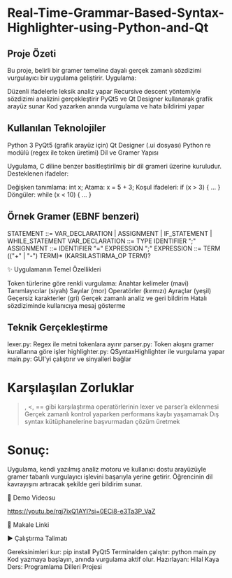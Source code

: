 # Real-Time-Grammar-Based-Syntax-Highlighter-using-Python-and-Qt

## Proje Özeti

Bu proje, belirli bir gramer temeline dayalı gerçek zamanlı sözdizimi vurgulayıcı bir uygulama geliştirir. 
Uygulama:

Düzenli ifadelerle leksik analiz yapar
Recursive descent yöntemiyle sözdizimi analizini gerçekleştirir
PyQt5 ve Qt Designer kullanarak grafik arayüz sunar
Kod yazarken anında vurgulama ve hata bildirimi yapar

## Kullanılan Teknolojiler

Python 3
PyQt5 (grafik arayüz için)
Qt Designer (.ui dosyası)
Python re modülü (regex ile token üretimi)
Dil ve Gramer Yapısı

Uygulama, C diline benzer basitleştirilmiş bir dil grameri üzerine kuruludur. 
Desteklenen ifadeler:

Değişken tanımlama: int x;
Atama: x = 5 + 3;
Koşul ifadeleri: if (x > 3) { ... }
Döngüler: while (x < 10) { ... }

## Örnek Gramer (EBNF benzeri)
STATEMENT ::= VAR_DECLARATION | ASSIGNMENT | IF_STATEMENT | WHILE_STATEMENT
VAR_DECLARATION ::= TYPE IDENTIFIER ";"
ASSIGNMENT ::= IDENTIFIER "=" EXPRESSION ";"
EXPRESSION ::= TERM (("+" | "-") TERM)* (KARSILASTIRMA_OP TERM)?


✨ Uygulamanın Temel Özellikleri

Token türlerine göre renkli vurgulama:
Anahtar kelimeler (mavi)
Tanımlayıcılar (siyah)
Sayılar (mor)
Operatörler (kırmızı)
Ayraçlar (yeşil)
Geçersiz karakterler (gri)
Gerçek zamanlı analiz ve geri bildirim
Hatalı sözdiziminde kullanıcıya mesaj gösterme


## Teknik Gerçekleştirme

lexer.py: Regex ile metni tokenlara ayırır
parser.py: Token akışını gramer kurallarına göre işler
highlighter.py: QSyntaxHighlighter ile vurgulama yapar
main.py: GUI'yi çalıştırır ve sinyalleri bağlar

# Karşılaşılan Zorluklar

>, <, == gibi karşılaştırma operatörlerinin lexer ve parser’a eklenmesi
Gerçek zamanlı kontrol yaparken performans kaybı yaşamamak
Dış syntax kütüphanelerine başvurmadan çözüm üretmek

# Sonuç:

Uygulama, kendi yazılmış analiz motoru ve kullanıcı dostu arayüzüyle gramer tabanlı vurgulayıcı işlevini başarıyla yerine getirir. Öğrencinin dil kavrayışını artıracak şekilde geri bildirim sunar.

🎥 Demo Videosu

https://youtu.be/rqj7ixQ1AYI?si=0ECi8-e3Ta3P_VaZ

📝 Makale Linki




▶️ Çalıştırma Talimatı

Gereksinimleri kur: pip install PyQt5
Terminalden çalıştır: python main.py
Kod yazmaya başlayın, anında vurgulama aktif olur.
Hazırlayan: Hilal Kaya
Ders: Programlama Dilleri Projesi
